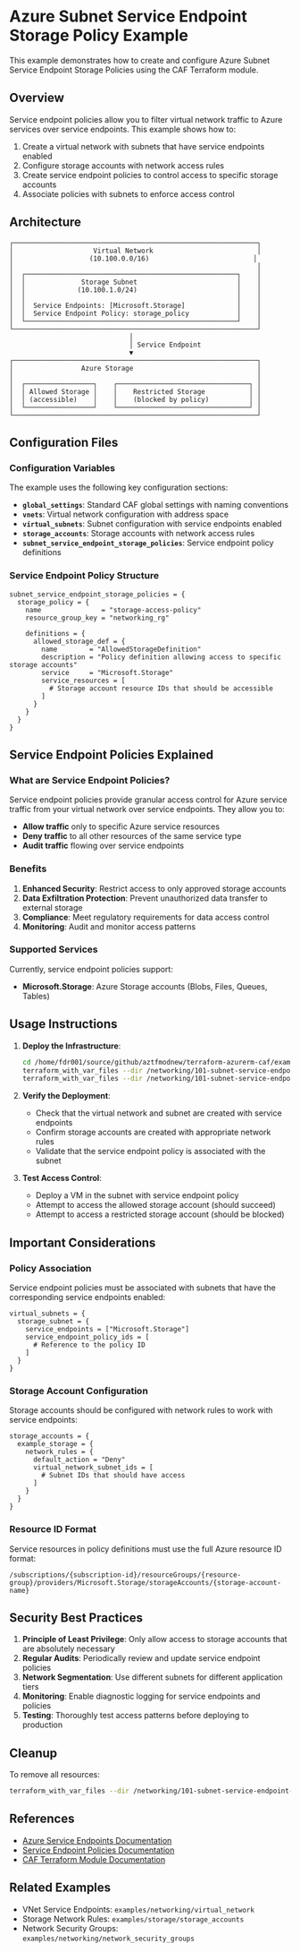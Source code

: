 # Azure Subnet Service Endpoint Storage Policy Example

This example demonstrates how to create and configure Azure Subnet Service Endpoint Storage Policies using the CAF Terraform module.

## Overview

Service endpoint policies allow you to filter virtual network traffic to Azure services over service endpoints. This example shows how to:

1. Create a virtual network with subnets that have service endpoints enabled
2. Configure storage accounts with network access rules
3. Create service endpoint policies to control access to specific storage accounts
4. Associate policies with subnets to enforce access control

## Architecture

```
┌─────────────────────────────────────────────────────────────┐
│                    Virtual Network                          │
│                   (10.100.0.0/16)                          │
│                                                             │
│  ┌─────────────────────────────────────────────────────┐    │
│  │              Storage Subnet                         │    │
│  │             (10.100.1.0/24)                         │    │
│  │                                                     │    │
│  │  Service Endpoints: [Microsoft.Storage]             │    │
│  │  Service Endpoint Policy: storage_policy            │    │
│  └─────────────────────────────────────────────────────┘    │
└─────────────────────────────────────────────────────────────┘
                              │
                              │ Service Endpoint
                              ▼
┌─────────────────────────────────────────────────────────────┐
│                 Azure Storage                               │
│                                                             │
│  ┌─────────────────┐    ┌─────────────────────────────────┐ │
│  │ Allowed Storage │    │    Restricted Storage           │ │
│  │ (accessible)    │    │    (blocked by policy)          │ │
│  └─────────────────┘    └─────────────────────────────────┘ │
└─────────────────────────────────────────────────────────────┘
```

## Configuration Files

### Configuration Variables

The example uses the following key configuration sections:

- **`global_settings`**: Standard CAF global settings with naming conventions
- **`vnets`**: Virtual network configuration with address space
- **`virtual_subnets`**: Subnet configuration with service endpoints enabled
- **`storage_accounts`**: Storage accounts with network access rules
- **`subnet_service_endpoint_storage_policies`**: Service endpoint policy definitions

### Service Endpoint Policy Structure

```hcl
subnet_service_endpoint_storage_policies = {
  storage_policy = {
    name               = "storage-access-policy"
    resource_group_key = "networking_rg"
    
    definitions = {
      allowed_storage_def = {
        name        = "AllowedStorageDefinition"
        description = "Policy definition allowing access to specific storage accounts"
        service     = "Microsoft.Storage"
        service_resources = [
          # Storage account resource IDs that should be accessible
        ]
      }
    }
  }
}
```

## Service Endpoint Policies Explained

### What are Service Endpoint Policies?

Service endpoint policies provide granular access control for Azure service traffic from your virtual network over service endpoints. They allow you to:

- **Allow traffic** only to specific Azure service resources
- **Deny traffic** to all other resources of the same service type
- **Audit traffic** flowing over service endpoints

### Benefits

1. **Enhanced Security**: Restrict access to only approved storage accounts
2. **Data Exfiltration Protection**: Prevent unauthorized data transfer to external storage
3. **Compliance**: Meet regulatory requirements for data access control
4. **Monitoring**: Audit and monitor access patterns

### Supported Services

Currently, service endpoint policies support:
- **Microsoft.Storage**: Azure Storage accounts (Blobs, Files, Queues, Tables)

## Usage Instructions

1. **Deploy the Infrastructure**:
   ```bash
   cd /home/fdr001/source/github/aztfmodnew/terraform-azurerm-caf/examples
   terraform_with_var_files --dir /networking/101-subnet-service-endpoint-storage-policy/ --action plan --auto auto --workspace example
   terraform_with_var_files --dir /networking/101-subnet-service-endpoint-storage-policy/ --action apply --auto auto --workspace example
   ```

2. **Verify the Deployment**:
   - Check that the virtual network and subnet are created with service endpoints
   - Confirm storage accounts are created with appropriate network rules
   - Validate that the service endpoint policy is associated with the subnet

3. **Test Access Control**:
   - Deploy a VM in the subnet with service endpoint policy
   - Attempt to access the allowed storage account (should succeed)
   - Attempt to access a restricted storage account (should be blocked)

## Important Considerations

### Policy Association

Service endpoint policies must be associated with subnets that have the corresponding service endpoints enabled:

```hcl
virtual_subnets = {
  storage_subnet = {
    service_endpoints = ["Microsoft.Storage"]
    service_endpoint_policy_ids = [
      # Reference to the policy ID
    ]
  }
}
```

### Storage Account Configuration

Storage accounts should be configured with network rules to work with service endpoints:

```hcl
storage_accounts = {
  example_storage = {
    network_rules = {
      default_action = "Deny"
      virtual_network_subnet_ids = [
        # Subnet IDs that should have access
      ]
    }
  }
}
```

### Resource ID Format

Service resources in policy definitions must use the full Azure resource ID format:
```
/subscriptions/{subscription-id}/resourceGroups/{resource-group}/providers/Microsoft.Storage/storageAccounts/{storage-account-name}
```

## Security Best Practices

1. **Principle of Least Privilege**: Only allow access to storage accounts that are absolutely necessary
2. **Regular Audits**: Periodically review and update service endpoint policies
3. **Network Segmentation**: Use different subnets for different application tiers
4. **Monitoring**: Enable diagnostic logging for service endpoints and policies
5. **Testing**: Thoroughly test access patterns before deploying to production

## Cleanup

To remove all resources:

```bash
terraform_with_var_files --dir /networking/101-subnet-service-endpoint-storage-policy/ --action destroy --auto auto --workspace example
```

## References

- [Azure Service Endpoints Documentation](https://docs.microsoft.com/en-us/azure/virtual-network/virtual-network-service-endpoints-overview)
- [Service Endpoint Policies Documentation](https://docs.microsoft.com/en-us/azure/virtual-network/virtual-network-service-endpoint-policies-overview)
- [CAF Terraform Module Documentation](https://github.com/Azure/terraform-azurerm-caf)

## Related Examples

- VNet Service Endpoints: `examples/networking/virtual_network`
- Storage Network Rules: `examples/storage/storage_accounts`
- Network Security Groups: `examples/networking/network_security_groups`

